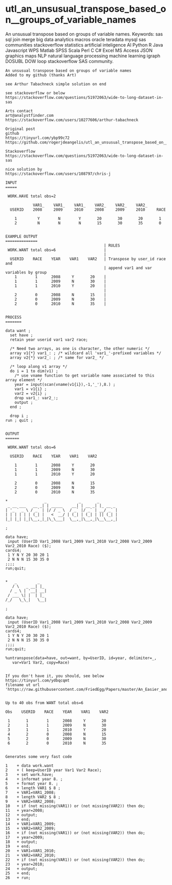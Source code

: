 # utl_an_unsusual_transpose_based_on__groups_of_variable_names
An unsusual transpose based on  groups of variable names. Keywords: sas sql join merge big data analytics macros oracle teradata mysql sas communities stackoverflow statistics artificial inteligence AI Python R Java Javascript WPS Matlab SPSS Scala Perl C C# Excel MS Access JSON graphics maps NLP natural language processing machine learning igraph DOSUBL DOW loop stackoverflow SAS community.
    
    An unsusual transpose based on groups of variable names
    Added to my github (thanks Art)

    see Arthur Tabachneck simple solution on end

    see stackoverflow or below
    https://stackoverflow.com/questions/51972063/wide-to-long-dataset-in-sas

    Arts contact
    art@analystfinder.com
    https://stackoverflow.com/users/10277606/arthur-tabachneck

    Original post
    github
    https://tinyurl.com/ybp99c72
    https://github.com/rogerjdeangelis/utl_an_unsusual_transpose_based_on__groups_of_variable_names

    Stackoverflow
    https://stackoverflow.com/questions/51972063/wide-to-long-dataset-in-sas

    nice solution by
    https://stackoverflow.com/users/108797/chris-j

    INPUT
    =====

     WORK.HAVE total obs=2

                VAR1_    VAR1_    VAR1_    VAR2_    VAR2_    VAR2_
      USERID    2008     2009     2010     2008     2009     2010     RACE

        1         Y        N        Y       20       30       20       1
        2         N        N        N       15       30       35       0


    EXAMPLE OUTPUT
    ==============
                                               | RULES
     WORK.WANT total obs=6                     |
                                               |
      USERID    RACE    YEAR    VAR1    VAR2   | Transpose by user_id race and
                                               | append var1 and var variables by group
        1        1      2008     Y       20    |
        1        1      2009     N       30    |
        1        1      2010     Y       20    |
                                               |
        2        0      2008     N       15    |
        2        0      2009     N       30    |
        2        0      2010     N       35    |


    PROCESS
    =======

    data want ;
      set have ;
      retain year userid var1 var2 race;

      /* Need two arrays, as one is character, the other numeric */
      array v1{*} var1_: ; /* wildcard all 'var1_'-prefixed variables */
      array v2{*} var2_: ; /* same for var2_ */

      /* loop along v1 array */
      do i = 1 to dim(v1) ;
        /* use vname function to get variable name associated to this array element */
        year = input(scan(vname(v1{i}),-1,'_'),8.) ;
        var1 = v1{i} ;
        var2 = v2{i} ;
        drop var1_: var2_:;
        output ;
      end ;

      drop i ;
    run ; quit ;


    OUTPUT
    ======

     WORK.WANT total obs=6

      USERID    RACE    YEAR    VAR1    VAR2

        1        1      2008     Y       20
        1        1      2009     N       30
        1        1      2010     Y       20

        2        0      2008     N       15
        2        0      2009     N       30
        2        0      2010     N       35

    *                _              _       _
     _ __ ___   __ _| | _____    __| | __ _| |_ __ _
    | '_ ` _ \ / _` | |/ / _ \  / _` |/ _` | __/ _` |
    | | | | | | (_| |   <  __/ | (_| | (_| | || (_| |
    |_| |_| |_|\__,_|_|\_\___|  \__,_|\__,_|\__\__,_|

    ;

    data have;
     input (UserID Var1_2008 Var1_2009 Var1_2010 Var2_2008 Var2_2009 Var2_2010 Race) ($);
    cards4;
     1 Y N Y 20 30 20 1
     2 N N N 15 30 35 0
    ;;;;
    run;quit;


    *   _         _
       / \   _ __| |_
      / _ \ | '__| __|
     / ___ \| |  | |_
    /_/   \_\_|   \__|

    ;

    data have;
     input (UserID Var1_2008 Var1_2009 Var1_2010 Var2_2008 Var2_2009 Var2_2010 Race) ($);
    cards4;
     1 Y N Y 20 30 20 1
     2 N N N 15 30 35 0
    ;;;;
    run;quit;

    %untranspose(data=have, out=want, by=UserID, id=year, delimiter=_,
       var=Var1 Var2, copy=Race)


    If you don't have it, you should, see below
    https://tinyurl.com/ydbqcqmt
    filename ut url 'https://raw.githubusercontent.com/FriedEgg/Papers/master/An_Easier_and_Faster_Way_to_Untranspose_a_Wide_File/src/untranspose.sas';


    Up to 40 obs from WANT total obs=6

    Obs    USERID    RACE    YEAR    VAR1    VAR2

     1       1        1      2008     Y       20
     2       1        1      2009     N       30
     3       1        1      2010     Y       20
     4       2        0      2008     N       15
     5       2        0      2009     N       30
     6       2        0      2010     N       35


    Generates some very fast code

    1    + data work.want
    2    + ( keep=UserID year Var1 Var2 Race);
    3    + set work.have;
    4    + informat year 8. ;
    5    + format year 8. ;
    6    + length VAR1 $ 8 ;
    7    + VAR1=VAR1_2008;
    8    + length VAR2 $ 8 ;
    9    + VAR2=VAR2_2008;
    10   + if (not missing(VAR1)) or (not missing(VAR2)) then do;
    11   + year=2008;
    12   + output;
    13   + end;
    14   + VAR1=VAR1_2009;
    15   + VAR2=VAR2_2009;
    16   + if (not missing(VAR1)) or (not missing(VAR2)) then do;
    17   + year=2009;
    18   + output;
    19   + end;
    20   + VAR1=VAR1_2010;
    21   + VAR2=VAR2_2010;
    22   + if (not missing(VAR1)) or (not missing(VAR2)) then do;
    23   + year=2010;
    24   + output;
    25   + end;
    26   + run;



